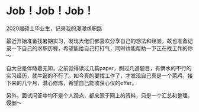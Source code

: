 # Job！Job！Job！

2020届硕士毕业生，记录我的漫漫求职路

最近开始准备找暑期实习，发现大佬们都喜欢分享自己的想法和经验，故也准备记录一下自己的求职历程，希望能给自己打打气，同时也能帮助一下正在找工作的你～

自大总是伴随着无知，之前觉得读过几篇paper，刷过几道题目，有俩水的不行的实习经历，就牛逼的不行了。如今真的要找工作了，才发现自己真是一个菜鸡，接下来的几个月，潜心修炼，希望自己能收获心仪的offer。

另外，面试问答中均不是个人观点，都来源于网上的资料，只是一个汇总和整理，侵删～
